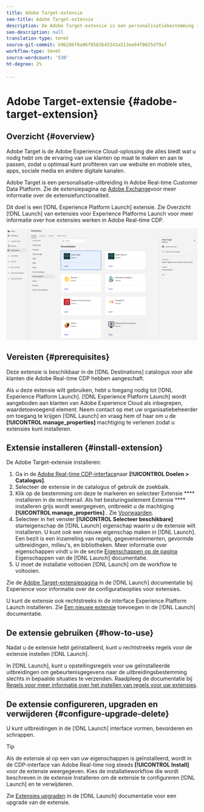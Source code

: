 ```yaml
---
title: Adobe Target-extensie
seo-title: Adobe Target-extensie
description: De Adobe Target-extensie is een personalisatiebestemming in Adobe Real-time Customer Data Platform. Zie de extensiepagina op Adobe Exchange voor meer informatie over de extensiefunctionaliteit.
seo-description: null
translation-type: tm+mt
source-git-commit: b96286f6a06f0583b45343a513ee64f0025d79a7
workflow-type: tm+mt
source-wordcount: '530'
ht-degree: 2%

---
```



# Adobe Target-extensie {#adobe-target-extension}

## Overzicht {#overview}

Adobe Target is de Adobe Experience Cloud-oplossing die alles biedt wat u nodig hebt om de ervaring van uw klanten op maat te maken en aan te passen, zodat u optimaal kunt profiteren van uw website en mobiele sites, apps, sociale media en andere digitale kanalen.

Adobe Target is een personalisatie-uitbreiding in Adobe Real-time Customer Data Platform. Zie de extensiepagina op [Adobe Exchange](https://exchange.adobe.com/experiencecloud.details.100162.html)voor meer informatie over de extensiefunctionaliteit.

Dit doel is een [!DNL Experience Platform Launch] extensie. Zie Overzicht [!DNL Launch] van extensies voor [](/help/rtcdp/destinations/experience-platform-launch-extensions.md)Experience Platforms Launch voor meer informatie over hoe extensies werken in Adobe Real-time CDP.

![Adobe Target-extensie](/help/rtcdp/destinations/assets/adobe-target-extension.png)

## Vereisten {#prerequisites}

Deze extensie is beschikbaar in de [!DNL Destinations] catalogus voor alle klanten die Adobe Real-time CDP hebben aangeschaft.

Als u deze extensie wilt gebruiken, hebt u toegang nodig tot [!DNL Experience Platform Launch]. [!DNL Experience Platform Launch] wordt aangeboden aan klanten van Adobe Experience Cloud als inbegrepen, waardetoevoegend element. Neem contact op met uw organisatiebeheerder om toegang te krijgen [!DNL Launch] en vraag hem of haar om u de **[!UICONTROL manage_properties]** machtiging te verlenen zodat u extensies kunt installeren.

## Extensie installeren {#install-extension}

De Adobe Target-extensie installeren:

1. Ga in de [Adobe Real-time CDP-interface](http://platform.adobe.com/)naar **[!UICONTROL Doelen > Catalogus]**.
2. Selecteer de extensie in de catalogus of gebruik de zoekbalk.
3. Klik op de bestemming om deze te markeren en selecteer Extensie **** installeren in de rechterrail. Als het besturingselement Extensie **** installeren grijs wordt weergegeven, ontbreekt u de machtiging **[!UICONTROL manage_properties]** . Zie [Voorwaarden](#prerequisites).
4. Selecteer in het venster **[!UICONTROL Selecteer beschikbare]** starteigenschap de [!DNL Launch] eigenschap waarin u de extensie wilt installeren. U kunt ook een nieuwe eigenschap maken in [!DNL Launch]. Een bezit is een inzameling van regels, gegevenselementen, gevormde uitbreidingen, milieu&#39;s, en bibliotheken. Meer informatie over eigenschappen vindt u in de sectie [Eigenschappen op de pagina](https://docs.adobe.com/content/help/en/launch/using/reference/admin/companies-and-properties.html#properties-page) Eigenschappen van de [!DNL Launch] documentatie.
5. U moet de installatie voltooien [!DNL Launch] om de workflow te voltooien.

Zie de [Adobe Target-extensiepagina](https://docs.adobe.com/content/help/en/launch/using/extensions-ref/adobe-extension/target-extension/overview.html) in de [!DNL Launch] documentatie bij Experience voor informatie over de configuratieopties voor extensies.

U kunt de extensie ook rechtstreeks in de interface [](https://launch.adobe.com/)Experience Platform Launch installeren. Zie [Een nieuwe extensie](https://docs.adobe.com/content/help/en/launch/using/reference/manage-resources/extensions/overview.html#add-a-new-extension) toevoegen in de [!DNL Launch] documentatie.


## De extensie gebruiken {#how-to-use}

Nadat u de extensie hebt geïnstalleerd, kunt u rechtstreeks regels voor de extensie instellen [!DNL Launch].

In [!DNL Launch], kunt u opstellingsregels voor uw geïnstalleerde uitbreidingen om gebeurtenisgegevens naar de uitbreidingsbestemming slechts in bepaalde situaties te verzenden. Raadpleeg de documentatie bij [Regels voor meer informatie over het instellen van regels voor uw extensies](https://docs.adobe.com/help/en/launch/using/reference/manage-resources/rules.html).

## De extensie configureren, upgraden en verwijderen {#configure-upgrade-delete}

U kunt uitbreidingen in de [!DNL Launch] interface vormen, bevorderen en schrappen.

>[!TIP]
>
>Als de extensie al op een van uw eigenschappen is geïnstalleerd, wordt in de CDP-interface van Adobe Real-time nog steeds **[!UICONTROL Install]** voor de extensie weergegeven. Kies de installatieworkflow die wordt beschreven in de extensie [](#install-extension) Installeren om de extensie te configureren [!DNL Launch] en te verwijderen.

Zie [Extensies upgraden](https://docs.adobe.com/content/help/en/launch/using/reference/manage-resources/extensions/extension-upgrade.html) in de [!DNL Launch] documentatie voor een upgrade van de extensie.
